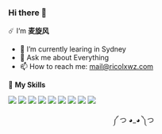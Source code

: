 ### Hi there 👋

☄️ I‘m **麦旋风**

- 🌱 I’m currently learing in Sydney
- 💬 Ask me about Everything
- 📫 How to reach me: mail@ricolxwz.com

🌟 **My Skills**

![](https://img.shields.io/badge/-Git-000000?style=flat-square&logo=git&logoColor=fff)
![](https://img.shields.io/badge/-C-3e74a2?style=flat-square&logo=C&logoColor=fff)
![](https://img.shields.io/badge/-Python-4fc08d?style=flat-square&logo=python&logoColor=fff)
![](https://img.shields.io/badge/-Node.js-339933?style=flat-square&logo=Node.js&logoColor=fff)
![](https://img.shields.io/badge/-Docker-2496ED?style=flat-square&logo=Docker&logoColor=fff)
![](https://img.shields.io/badge/-Linux-000000?style=flat-square&logo=Linux&logoColor=fff)
![](https://img.shields.io/badge/-MySQL-4479A1?style=flat-square&logo=MySQL&logoColor=fff)
![](https://img.shields.io/badge/-neovim-4F517D?style=flat-square&logo=neovim&logoColor=fff)
![](https://img.shields.io/badge/-Vue-4fc08d?style=flat-square&logo=Vue.js&logoColor=fff)

<div align="center">
༼ つ ◕_◕ ༽つ
</div>
